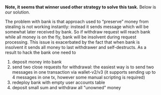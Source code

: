 **Note, it seems that winner used other strategy to solve this task.** Below is *our* solution.

The problem with bank is that approach used to “preserve” money from stealing is not working instantly: instead it sends message which will be somewhat later received by bank. So if withdraw request will reach bank while all money is on the fly, bank will be insolvent during request processing. This issue is exacerbated by the fact that when bank is insolvent it sends all money to last withdrawer and self-destructs.
As a result to hack the bank one need to
1. deposit money into bank
2. send two close requests for withdrawal: the easiest way is to send two messages in one transaction via wallet-v2/v3 (it supports sending up to 4 messages in one tx, however some manual scripting is required)
3. redeploy bank with empty user accounts table
4. deposit small sum and withdraw all "unowned" money
